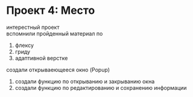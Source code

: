 # Проект 4: Место

интерестный проект  
вспомнили пройденный материал по
1. флексу 
2. гриду  
3. адаптивной верстке  

создали открываеющееся окно (Popup)
 1. создали функцию по открыванию и закрыванию окна
 2. создали функцию по редактированию и сохранению информации


